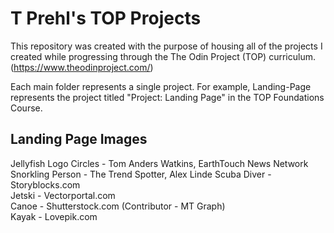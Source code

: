 # T Prehl's TOP Projects

This repository was created with the purpose of housing all of the projects I created while progressing through the The Odin Project (TOP) curriculum. (https://www.theodinproject.com/)

Each main folder represents a single project. For example, Landing-Page represents the project titled "Project: Landing Page" in the TOP Foundations Course.

## Landing Page Images
Jellyfish Logo Circles - Tom Anders Watkins, EarthTouch News Network<br>
Snorkling Person - The Trend Spotter, Alex Linde
Scuba Diver - Storyblocks.com<br>
Jetski - Vectorportal.com<br>
Canoe - Shutterstock.com (Contributor - MT Graph)<br>
Kayak - Lovepik.com<br>
